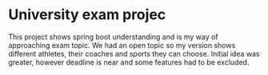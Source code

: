 # University exam projec
 This project shows spring boot understanding and is my way of approaching exam topic.
 We had an open topic so my version shows different athletes, their coaches and sports they can choose.
 Initial idea was greater, however deadline is near and some features had to be excluded.
